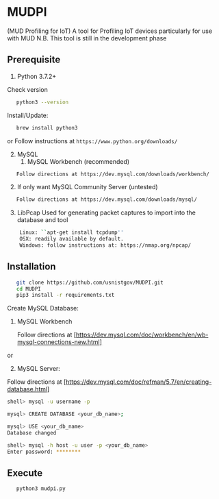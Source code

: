 # MUDPI
(MUD Profiling for IoT)
A tool for Profiling IoT devices particularly for use with MUD
N.B. This tool is still in the development phase

## Prerequisite
1. Python 3.7.2+

Check version
```sh
   python3 --version
```
  Install/Update:
```sh
   brew install python3
```
or Follow instructions at ```https://www.python.org/downloads/```

2. MySQL
   1. MySQL Workbench (recommended)
```sh
   Follow directions at https://dev.mysql.com/downloads/workbench/    
```
   2. If only want MySQL Community Server (untested)
```sh
   Follow directions at https://dev.mysql.com/downloads/mysql/
```

3. LibPcap
Used for generating packet captures to import into the database and tool 

```sh
    Linux: ``apt-get install tcpdump''
    OSX: readily available by default.
    Windows: follow instructions at: https://nmap.org/npcap/
```

## Installation

```sh
   git clone https://github.com/usnistgov/MUDPI.git
   cd MUDPI
   pip3 install -r requirements.txt
```

Create MySQL Database:

1. MySQL Workbench

   Follow directions at [https://dev.mysql.com/doc/workbench/en/wb-mysql-connections-new.html]

or

2. MySQL Server:

  Follow directions at [https://dev.mysql.com/doc/refman/5.7/en/creating-database.html]

```sh
shell> mysql -u username -p

mysql> CREATE DATABASE <your_db_name>;

mysql> USE <your_db_name>
Database changed

shell> mysql -h host -u user -p <your_db_name>
Enter password: ********
```

## Execute
```sh
   python3 mudpi.py
```
